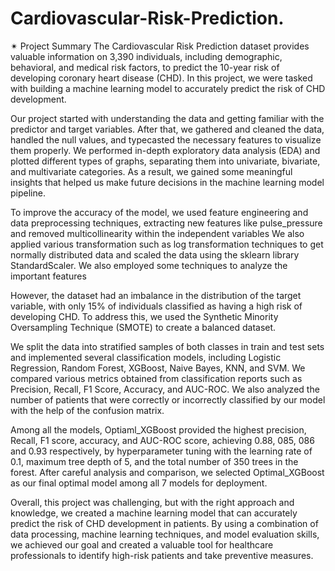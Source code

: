 # Cardiovascular-Risk-Prediction.

✴ Project Summary
The Cardiovascular Risk Prediction dataset provides valuable information on 3,390 individuals, including demographic, behavioral, and medical risk factors, to predict the 10-year risk of developing coronary heart disease (CHD). In this project, we were tasked with building a machine learning model to accurately predict the risk of CHD development.

Our project started with understanding the data and getting familiar with the predictor and target variables. After that, we gathered and cleaned the data, handled the null values, and typecasted the necessary features to visualize them properly. We performed in-depth exploratory data analysis (EDA) and plotted different types of graphs, separating them into univariate, bivariate, and multivariate categories. As a result, we gained some meaningful insights that helped us make future decisions in the machine learning model pipeline.

To improve the accuracy of the model, we used feature engineering and data preprocessing techniques, extracting new features like pulse_pressure and removed multicollinearity within the independent variables We also applied various transformation such as log transformation techniques to get normally distributed data and scaled the data using the sklearn library StandardScaler. We also employed some techniques to analyze the important features

However, the dataset had an imbalance in the distribution of the target variable, with only 15% of individuals classified as having a high risk of developing CHD. To address this, we used the Synthetic Minority Oversampling Technique (SMOTE) to create a balanced dataset.

We split the data into stratified samples of both classes in train and test sets and implemented several classification models, including Logistic Regression, Random Forest, XGBoost, Naive Bayes, KNN, and SVM. We compared various metrics obtained from classification reports such as Precision, Recall, F1 Score, Accuracy, and AUC-ROC. We also analyzed the number of patients that were correctly or incorrectly classified by our model with the help of the confusion matrix.

Among all the models, Optiaml_XGBoost provided the highest precision, Recall, F1 score, accuracy, and AUC-ROC score, achieving 0.88, 085, 086 and 0.93 respectively, by hyperparameter tuning with the learning rate of 0.1, maximum tree depth of 5, and the total number of 350 trees in the forest. After careful analysis and comparison, we selected Optimal_XGBoost as our final optimal model among all 7 models for deployment.

Overall, this project was challenging, but with the right approach and knowledge, we created a machine learning model that can accurately predict the risk of CHD development in patients. By using a combination of data processing, machine learning techniques, and model evaluation skills, we achieved our goal and created a valuable tool for healthcare professionals to identify high-risk patients and take preventive measures.
